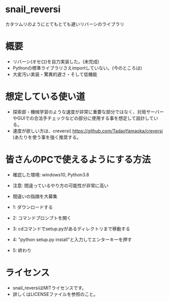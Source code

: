 # snail_reversi
カタツムリのようにとてもとても遅いリバーシのライブラリ

# 概要
- リバーシ(オセロ)を自力実装した。(未完成)
- Pythonの標準ライブラリさえimportしていない。(今のところは)
- 大変汚い実装・驚異的遅さ・そして低機能

# 想定している使い道
- 探索部・機械学習のような速度が非常に重要な部分ではなく、対局サーバーやGUIでの合法手チェックなどの部分に使用する事を想定して設計している。
- 速度が欲しい方は、creversi( https://github.com/TadaoYamaoka/creversi )あたりを使う事を強く推奨する。

# 皆さんのPCで使えるようにする方法
- 確認した環境: windows10, Python3.8

- 注意: 間違っているやり方の可能性が非常に高い
- 間違いの指摘を大募集

- 1: ダウンロードする
- 2: コマンドプロンプトを開く
- 3: cdコマンドでsetup.pyがあるディレクトリまで移動する
- 4: "python setup.py install"と入力してエンターキーを押す
- 5: 終わり

# ライセンス
- snail_reversiはMITライセンスです。
- 詳しくはLICENSEファイルを参照のこと。
